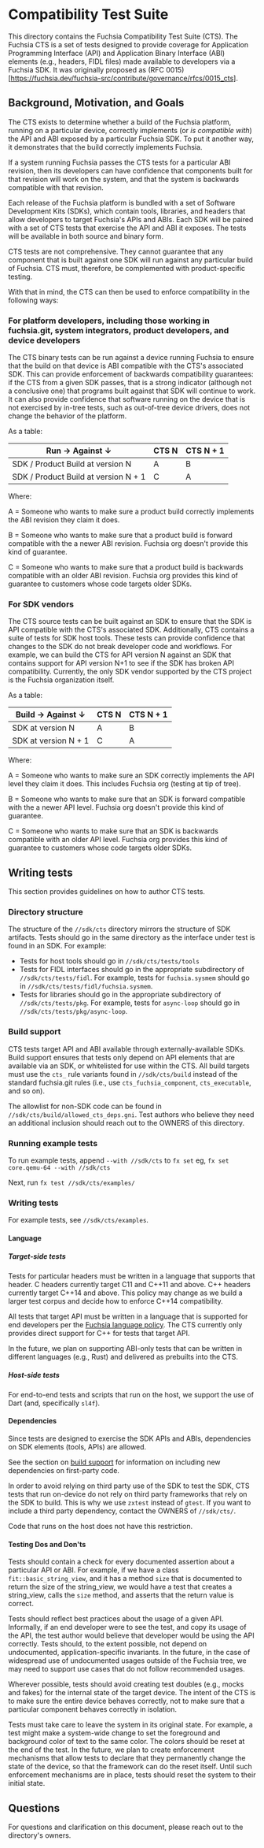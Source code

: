 # Compatibility Test Suite

This directory contains the Fuchsia Compatibility Test Suite (CTS).  The Fuchsia
CTS is a set of tests designed to provide coverage for Application Programming
Interface (API) and Application Binary Interface (ABI) elements (e.g., headers,
FIDL files) made available to developers via a Fuchsia SDK. It was originally
proposed as (RFC
0015)[https://fuchsia.dev/fuchsia-src/contribute/governance/rfcs/0015_cts].

## Background, Motivation, and Goals

The CTS exists to determine whether a build of the Fuchsia platform, running on
a particular device, correctly implements (or *is compatible with*) the API and
ABI exposed by a particular Fuchsia SDK.  To put it another way, it demonstrates
that the build correctly implements Fuchsia.

If a system running Fuchsia passes the CTS tests for a particular ABI revision,
then its developers can have confidence that components built for that revision
will work on the system, and that the system is backwards compatible with that
revision.

Each release of the Fuchsia platform is bundled with a set of Software
Development Kits (SDKs), which contain tools, libraries, and headers that allow
developers to target Fuchsia's APIs and ABIs.  Each SDK will be paired with a
set of CTS tests that exercise the API and ABI it exposes.  The tests will be
available in both source and binary form.

CTS tests are not comprehensive.  They cannot guarantee that any component that
is built against one SDK will run against any particular build of Fuchsia.  CTS
must, therefore, be complemented with product-specific testing.

With that in mind, the CTS can then be used to enforce compatibility in the
following ways:

### For platform developers, including those working in fuchsia.git, system integrators, product developers, and device developers

The CTS binary tests can be run against a device running Fuchsia to ensure that
the build on that device is ABI compatible with the CTS's associated SDK.  This
can provide enforcement of backwards compatibility guarantees: if the CTS from a
given SDK passes, that is a strong indicator (although not a conclusive one)
that programs built against that SDK will continue to work.  It can also provide
confidence that software running on the device that is not exercised by in-tree
tests, such as out-of-tree device drivers, does not change the behavior of the
platform.

As a table:


| Run → Against ↓                       | CTS N  | CTS N + 1   |
|---------------------------------------|--------|-------------|
| SDK / Product Build at version N      | A      | B           |
| SDK / Product Build at version N + 1  | C      | A           |

Where:

A = Someone who wants to make sure a product build correctly implements the ABI
revision they claim it does.

B = Someone who wants to make sure that a product build is forward compatible
with the a newer ABI revision.  Fuchsia org doesn't provide this kind of
guarantee.

C = Someone who wants to make sure that a product build is backwards compatible
with an older ABI revision.  Fuchsia org provides this kind of guarantee to
customers whose code targets older SDKs.

### For SDK vendors

The CTS source tests can be built against an SDK to ensure that the SDK is API
compatible with the CTS's associated SDK.  Additionally, CTS contains a suite of
tests for SDK host tools.  These tests can provide confidence that changes to
the SDK do not break developer code and workflows.  For example, we can build
the CTS for API version N against an SDK that contains support for API version
N+1 to see if the SDK has broken API compatibility.  Currently, the only SDK
vendor supported by the CTS project is the Fuchsia organization itself.

As a table:

| Build → Against ↓                     | CTS N  | CTS N + 1   |
|---------------------------------------|--------|-------------|
| SDK at version N                      | A      | B           |
| SDK at version N + 1                  | C      | A           |

Where:

A = Someone who wants to make sure an SDK correctly implements the API level
they claim it does.  This includes Fuchsia org (testing at tip of tree).

B = Someone who wants to make sure that an SDK is forward compatible with the a
newer API level.  Fuchsia org doesn't provide this kind of guarantee.

C = Someone who wants to make sure that an SDK is backwards compatible with an
older API level.  Fuchsia org provides this kind of guarantee to customers whose
code targets older SDKs.


## Writing tests

This section provides guidelines on how to author CTS tests.

### Directory structure

The structure of the `//sdk/cts` directory mirrors the structure of SDK
artifacts.  Tests should go in the same directory as the interface under test is
found in an SDK.  For example:

  * Tests for host tools should go in `//sdk/cts/tests/tools`
  * Tests for FIDL interfaces should go in the appropriate subdirectory of
      `//sdk/cts/tests/fidl`.  For example, tests for `fuchsia.sysmem` should go
      in `//sdk/cts/tests/fidl/fuchsia.sysmem`.
  * Tests for libraries should go in the appropriate subdirectory of
    `//sdk/cts/tests/pkg`.  For example, tests for `async-loop` should go in
    `//sdk/cts/tests/pkg/async-loop`.

### Build support

CTS tests target API and ABI available through externally-available SDKs.  Build
support ensures that tests only depend on API elements that are available via an
SDK, or whitelisted for use within the CTS.  All build targets must use the
`cts_` rule variants found in `//sdk/cts/build` instead of the standard
fuchsia.git rules (i.e., use `cts_fuchsia_component`, `cts_executable`, and so
on).

The allowlist for non-SDK code can be found in
`//sdk/cts/build/allowed_cts_deps.gni`.  Test authors who believe they need an
additional inclusion should reach out to the OWNERS of this directory.

### Running example tests

To run example tests, append `--with //sdk/cts` to `fx set`
eg, `fx set core.qemu-64 --with //sdk/cts`

Next, run `fx test //sdk/cts/examples/`

### Writing tests

For example tests, see `//sdk/cts/examples`.

#### Language

##### Target-side tests

Tests for particular headers must be written in a language that supports that
header.  C headers currently target C11 and C++11 and above.  C++ headers
currently target C++14 and above.  This policy may change as we build a larger
test corpus and decide how to enforce C++14 compatibility.

All tests that target API must be written in a language that is supported for
end developers per the [Fuchsia language policy].  The CTS currently only
provides direct support for C++ for tests that target API.

In the future, we plan on supporting ABI-only tests that can be written in
different languages (e.g., Rust) and delivered as prebuilts into the CTS.

##### Host-side tests

For end-to-end tests and scripts that run on the host, we support the use of
Dart (and, specifically `sl4f`).

#### Dependencies

Since tests are designed to exercise the SDK APIs and ABIs, dependencies on SDK
elements (tools, APIs) are allowed.

See the section on [build support](#Build-support) for information on including
new dependencies on first-party code.

In order to avoid relying on third party use of the SDK to test the SDK, CTS
tests that run on-device do not rely on third party frameworks that rely on the
SDK to build.  This is why we use `zxtest` instead of `gtest`.  If you want to
include a third party dependency, contact the OWNERS of `//sdk/cts/`.

Code that runs on the host does not have this restriction.

#### Testing Dos and Don'ts

Tests should contain a check for every documented assertion about a particular
API or ABI.  For example, if we have a class `fit::basic_string_view`, and it
has a method `size` that is documented to return the size of the string_view, we
would have a test that creates a string_view, calls the `size` method, and
asserts that the return value is correct.

Tests should reflect best practices about the usage of a given API.  Informally,
if an end developer were to see the test, and copy its usage of the API, the
test author would believe that developer would be using the API correctly. Tests
should, to the extent possible, not depend on undocumented, application-specific
invariants.  In the future, in the case of widespread use of undocumented usages
outside of the Fuchsia tree, we may need to support use cases that do not follow
recommended usages.

Wherever possible, tests should avoid creating test doubles (e.g., mocks and
fakes) for the internal state of the target device.  The intent of the CTS is to
make sure the entire device behaves correctly, not to make sure that a
particular component behaves correctly in isolation.

Tests must take care to leave the system in its original state.  For example, a
test might make a system-wide change to set the foreground and background color
of text to the same color. The colors should be reset at the end of the test.
In the future, we plan to create enforcement mechanisms that allow tests to
declare that they permanently change the state of the device, so that the
framework can do the reset itself.  Until such enforcement mechanisms are in
place, tests should reset the system to their initial state.

## Questions

For questions and clarification on this document, please reach out to the
directory's owners.

[Fuchsia language policy]: https://fuchsia.dev/fuchsia-src/contribute/governance/policy/programming_languages
